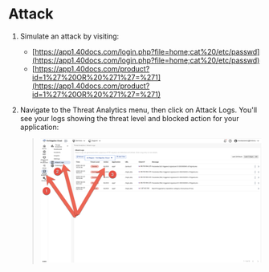 # Attack

1. Simulate an attack by visiting:

    - [https://app1.40docs.com/login.php?file=home;cat%20/etc/passwd](https://app1.40docs.com/login.php?file=home;cat%20/etc/passwd)
    - [https://app1.40docs.com/product?id=1%27%20OR%20%271%27=%271](https://app1.40docs.com/product?id=1%27%20OR%20%271%27=%271)

2. Navigate to the Threat Analytics menu, then click on Attack Logs. You'll see your logs showing the threat level and blocked action for your application:

   > ![attack-logs-1.png](attack-logs-1.png)
